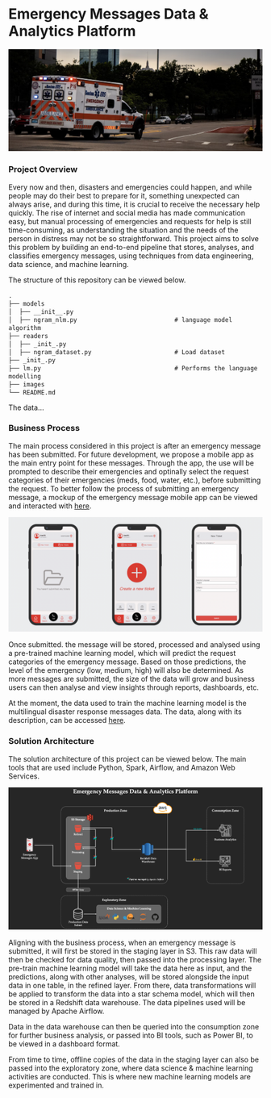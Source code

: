 # Emergency Messages Data & Analytics Platform
![Header](https://github.com/Gianatmaja/Emergency-Messages-Data-Analytics-Platform/blob/main/Images/Screenshot%202022-11-18%20at%202.02.33%20PM.png)

### Project Overview
Every now and then, disasters and emergencies could happen, and while people may do their best to prepare for it, something unexpected can always arise, and  during this time, it is crucial to receive the necessary help quickly. The rise of internet and social media has made communication easy, but manual processing of emergencies and requests for help is still time-consuming, as understanding the situation and the needs of the person in distress may not be so straightforward. This project aims to solve this problem by building an end-to-end pipeline that stores, analyses, and classifies emergency messages, using techniques from data engineering, data science, and machine learning.

The structure of this repository can be viewed below.

    .
    ├── models                            
    │  ├── __init__.py
    │  ├── ngram_nlm.py                           # language model algorithm
    ├── readers                 
    │  ├── _init_.py
    │  ├── ngram_dataset.py                       # Load dataset
    ├── _init_.py
    ├── lm.py                                     # Performs the language modelling
    ├── images
    └── README.md

The data...

### Business Process
The main process considered in this project is after an emergency message has been submitted. For future development, we propose a mobile app as the main entry point for these messages. Through the app, the use will be prompted to describe their emergencies and optinally select the request categories of their emergencies (meds, food, water, etc.), before submitting the request. To better follow the process of submitting an emergency message, a mockup of the emergency message mobile app can be viewed and interacted with [here](https://rp.mockplus.com/run/mZjA1toNnZ/lcyvCAMMEB?cps=hide&rps=hide&nav=1&ha=0&la=0&fc=0&dt=iphoneX&out=0&rt=1).

![Mockup](https://github.com/Gianatmaja/Emergency-Messages-Data-Analytics-Platform/blob/main/Images/Screenshot%202022-11-17%20at%209.35.33%20PM.png)

Once submitted. the message will be stored, processed and analysed using a pre-trained machine learning model, which will predict the request categories of the emergency message. Based on those predictions, the level of the emergency (low, medium, high) will also be determined. As more messages are submitted, the size of the data will grow and business users can then analyse and view insights through reports, dashboards, etc.

At the moment, the data used to train the machine learning model is the multilingual disaster response messages data. The data, along with its description, can be accessed [here](https://www.kaggle.com/datasets/landlord/multilingual-disaster-response-messages).

### Solution Architecture
The solution architecture of this project can be viewed below. The main tools that are used include Python, Spark, Airflow, and Amazon Web Services.

![Architecture](https://github.com/Gianatmaja/Emergency-Messages-Data-Analytics-Platform/blob/main/Images/Picture1.png)

Aligning with the business process, when an emergency message is submitted, it will first be stored in the staging layer in S3. This raw data will then be checked for data quality, then passed into the processing layer. The pre-train machine learning model will take the data here as input, and the predictions, along with other analyses, will be stored alongside the input data in one table, in the refined layer. From there, data transformations will be applied to transform the data into a star schema model, which will then be stored in a Redshift data warehouse. The data pipelines used will be managed by Apache Airflow.

Data in the data warehouse can then be queried into the consumption zone for further business analysis, or passed into BI tools, such as Power BI, to be viewed in a dashboard format.

From time to time, offline copies of the data in the staging layer can also be passed into the exploratory zone, where data science & machine learning activities are conducted. This is where new machine learning models are experimented and trained in.




